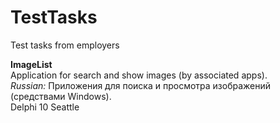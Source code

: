 # TestTasks
Test tasks from employers

<b>ImageList</b><br>
Application for search and show images (by associated apps).<br>
<i>Russian: </i>Приложения для поиска и просмотра изображений (средствами Windows).<br>
Delphi 10 Seattle<br>
<br>
